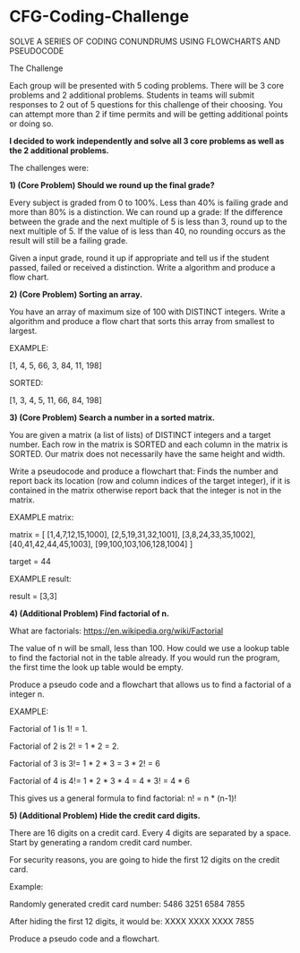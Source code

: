 # CFG-Coding-Challenge
SOLVE A SERIES OF CODING CONUNDRUMS USING FLOWCHARTS AND PSEUDOCODE 

The Challenge

Each group will be presented with 5 coding problems. There will be 3 core problems and 2 additional problems. Students in teams will submit responses to 2 out of 5 questions for this challenge of their choosing. You can attempt more than 2 if time permits and will be getting additional points or doing so.

**I decided to work independently and solve all 3 core problems as well as the 2 additional problems.**

The challenges were: 

**1) (Core Problem) Should we round up the final grade?**
   
Every subject is graded from 0 to 100%. Less than 40% is failing grade and more than 80% is a distinction. 
We can round up a grade:
If the difference between the  grade and the next multiple of 5  is less than 3, round  up to the next multiple of 5.
If the value of  is less than 40, no rounding occurs as the result will still be a failing grade.

Given a input grade, round it up if appropriate and tell us if the student passed, failed or received a distinction.  Write a algorithm and produce a flow chart.

**2) (Core Problem) Sorting an array.**

You have an array of maximum size of 100 with DISTINCT integers. Write a algorithm and produce a flow chart that sorts this array from smallest to largest. 

EXAMPLE:

[1, 4, 5, 66, 3, 84, 11, 198] 

SORTED:

[1, 3, 4, 5, 11, 66, 84, 198]

**3) (Core Problem) Search a number in a sorted matrix.**

You are given a matrix (a list of lists) of DISTINCT integers and a target number. Each row in the matrix is SORTED and each column in the matrix is SORTED. Our matrix does not necessarily have the same height and width.

Write a pseudocode and produce a flowchart that:
Finds the number and report back its location (row and column indices of the target integer), if it is contained in the matrix
otherwise report back that the integer is not in the matrix.

EXAMPLE matrix:

matrix = [
[1,4,7,12,15,1000],
[2,5,19,31,32,1001],
[3,8,24,33,35,1002],
[40,41,42,44,45,1003],
[99,100,103,106,128,1004]
]

target = 44

EXAMPLE result:

result = [3,3]

**4) (Additional Problem) Find factorial of n.**

What are factorials: https://en.wikipedia.org/wiki/Factorial

The value of n will be small, less than 100. How could we use a lookup table to find the factorial not in the table already. If you would run the program, the first time the look up table would be empty. 

Produce a pseudo code and a flowchart that allows us to find a factorial of a integer n. 

EXAMPLE: 

Factorial of 1 is 1! = 1.

Factorial of 2 is 2! = 1 * 2 = 2.

Factorial of 3 is 3!= 1 * 2 * 3 = 3 * 2! = 6

Factorial of 4 is 4!= 1 * 2 * 3 * 4 = 4 * 3! =  4 * 6

This gives us a general formula to find factorial: n! = n * (n-1)!


**5) (Additional Problem) Hide the credit card digits.**


There are 16 digits on a credit card. Every 4 digits are separated by a space. Start by generating a random credit card number. 

For security reasons, you are going to hide the first 12 digits on the credit card.

Example:

Randomly generated credit card number: 5486 3251 6584 7855

After hiding the first 12 digits, it would be: XXXX XXXX XXXX 7855


Produce a pseudo code and a flowchart. 


